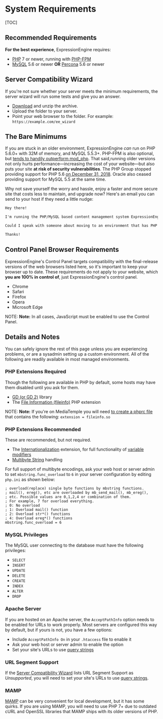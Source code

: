 <!--
    This source file is part of the open source project
    ExpressionEngine User Guide (https://github.com/ExpressionEngine/ExpressionEngine-User-Guide)

    @link      https://expressionengine.com/
    @copyright Copyright (c) 2003-2020, Packet Tide, LLC (https://ellislab.com)
    @license   https://expressionengine.com/license Licensed under Apache License, Version 2.0
-->

# System Requirements

[TOC]

## Recommended Requirements

**For the best experience**, ExpressionEngine requires:

- [PHP](http://www.php.net/) 7 or newer, running with [PHP-FPM](http://php.net/manual/en/install.fpm.php)
- [MySQL](http://www.mysql.com/) 5.6 or newer **OR** [Percona](https://www.percona.com/software/mysql-database/percona-server) 5.6 or newer

## Server Compatibility Wizard

If you're not sure whether your server meets the minimum requirements, the server wizard will run some tests and give you an answer.

- [Download](https://expressionengine.com/asset/file/ee_server_wizard.zip) and unzip the archive.
- Upload the folder to your server.
- Point your web browser to the folder. For example: `https://example.com/ee_wizard`

## The Bare Minimums

If you are stuck in an older environment, ExpressionEngine _can_ run on PHP 5.6.0+ with 32M of memory, and MySQL 5.5.3+. PHP-FPM is also optional, but [tends to handily outperform mod_php](https://www.cloudways.com/blog/php-fpm-on-cloud/). That said,running older versions not only hurts performance—increasing the cost of your website—but also puts your site **at risk of security vulnerabilities**. The PHP Group stopped providing support for PHP 5.6 [on December 31, 2018](http://php.net/supported-versions.php). Oracle also ceased providing support for MySQL 5.5 at the same time.

Why not save yourself the worry and hassle, enjoy a faster and more secure site that costs less to maintain, and upgrade now? Here's an email you can send to your host if they need a little nudge:

```md
Hey there!

I'm running the PHP/MySQL based content management system ExpressionEngine, and would like to make sure it's speedy, secure, and making the most efficient use of the resources available on my server.

Could I speak with someone about moving to an environment that has PHP 7+ and MySQL 5.6+? If they are available, I'd love to use PHP-FPM to implement PHP, and Percona as a drop-in replacement for MySQL, too.

Thanks!
```

## Control Panel Browser Requirements

ExpressionEngine's Control Panel targets compatibility with the final-release versions of the web browsers listed here, so it's important to keep your browser up to date. These requirements do not apply to your website, which **you are 100% in control of**, just ExpressionEngine's control panel.

- Chrome
- Safari
- Firefox
- Opera
- Microsoft Edge

NOTE: **Note:** In all cases, JavaScript must be enabled to use the Control Panel.

## Details and Notes

You can safely ignore the rest of this page unless you are experiencing problems, or are a sysadmin setting up a custom environment. All of the following are readily available in most managed environments.

### PHP Extensions Required

Though the following are available in PHP by default, some hosts may have them disabled until you ask for them.

- [GD (or GD 2)](http://www.php.net/manual/en/ref.image.php) library
- The [File Information (fileinfo)](http://php.net/manual/en/book.fileinfo.php) PHP extension

NOTE: **Note:** If you're on MediaTemple you will need [to create a phprc file](http://wiki.dreamhost.com/PHP.ini#How_to_add_a_phprc_file) that contains the following: `extension = fileinfo.so`

### PHP Extensions Recommended

These are recommended, but not required.

- The [Internationalization](http://php.net/manual/en/book.intl.php) extension, for full functionality of [variable modifiers](templates/variable-modifiers.md)
- [Multibyte String](http://php.net/manual/en/mbstring.installation.php) handling

For full support of multibyte encodings, ask your web host or server admin to set `mbstring.func_overload` to `6` in your server configuration by editing `php.ini` as shown below:

    ; overload(replace) single byte functions by mbstring functions.
    ; mail(), ereg(), etc are overloaded by mb_send_mail(), mb_ereg(),
    ; etc. Possible values are 0,1,2,4 or combination of them.
    ; For example, 7 for overload everything.
    ; 0: No overload
    ; 1: Overload mail() function
    ; 2: Overload str*() functions
    ; 4: Overload ereg*() functions
    mbstring.func_overload = 6

### MySQL Privileges

The MySQL user connecting to the database must have the following privileges:

- `SELECT`
- `INSERT`
- `UPDATE`
- `DELETE`
- `CREATE`
- `INDEX`
- `ALTER`
- `DROP`

### Apache Server

If you are hosted on an Apache server, the `AcceptPathInfo` option needs to be enabled for URLs to work properly. Most servers are configured this way by default, but if yours is not, you have a few options:

- Include `AcceptPathInfo On` in your `.htaccess` file to enable it
- Ask your web host or server admin to enable the option
- Set your site's URLs to use [query strings](general/url-structure.md#query-strings)

### URL Segment Support

If the [Server Compatibility Wizard](#server-compatibility-wizard) lists URL Segment Support as _Unsupported_, you will need to set your site's URLs to use [query strings](general/url-structure.md#query-strings).

### MAMP

[MAMP](https://www.mamp.info/en/) can be very convenient for local development, but it has some quirks. If you are using MAMP, you will need to use PHP 7+ due to outdated cURL and OpenSSL libraries that MAMP ships with its older versions of PHP.
